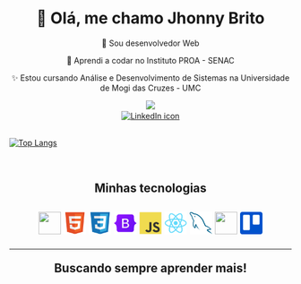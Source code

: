 
<div id="header" align="center">
  
<h1>
  👋 Olá, me chamo Jhonny Brito
</h1>
<p>👀 Sou desenvolvedor Web</p>
<p>🌱 Aprendi a codar no Instituto PROA - SENAC</p>
<p>✨️ Estou cursando Análise e Desenvolvimento de Sistemas na Universidade de Mogi das Cruzes - UMC</p>

  <img src="https://c.tenor.com/CGIHMXu6m_4AAAAM/funny.gif"/>
</div>

<div align="center">
  <a href="https://www.linkedin.com/in/jhonnywobrito/">
    <img src="https://img.shields.io/badge/LinkedIn-blue?style=for-the-badge&logo=linkedin&logoColor=white" alt="LinkedIn icon"/>
  </a>
</div>
    <br>

[![Top Langs](https://github-readme-stats.vercel.app/api/top-langs/?username=jhonnywobrito&layout=donut)](https://github.com/anuraghazra/github-readme-stats)
  
<br>

<div id="technologies" align="center">
<h2>Minhas tecnologias<h2>
     <img src="https://upload.wikimedia.org/wikipedia/commons/3/33/Figma-logo.svg" height="40px" width="40px">
     <img src="https://github.com/devicons/devicon/blob/master/icons/html5/html5-original.svg" height="40px" width="40px">
     <img src="https://github.com/devicons/devicon/blob/master/icons/css3/css3-original.svg" height="40px" width="40px">
     <img src="https://github.com/devicons/devicon/blob/master/icons/bootstrap/bootstrap-original.svg" height="40px" width="40px">
     <img src="https://github.com/devicons/devicon/blob/master/icons/javascript/javascript-original.svg" height="40px" width="40px">
     <img src="https://github.com/devicons/devicon/blob/master/icons/react/react-original.svg" height="40px" width="40px">
     <img src="https://github.com/devicons/devicon/blob/master/icons/mysql/mysql-original.svg" height="40px" width="40px">
     <img src="https://cdn.jsdelivr.net/gh/devicons/devicon@latest/icons/python/python-original.svg" height="40px" width="40px">
     <img src="https://github.com/devicons/devicon/blob/master/icons/trello/trello-plain.svg" height="40px" width="40px">
  <hr>
  <p>Buscando sempre aprender mais!</p>
